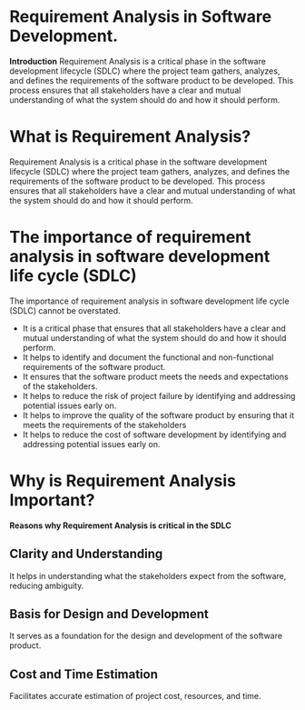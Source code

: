 # Requirement Analysis in Software Development.

**Introduction**
Requirement Analysis is a critical phase in the software development lifecycle (SDLC) where the project team gathers, analyzes, and defines the requirements of the software product to be developed. This process ensures that all stakeholders have a clear and mutual understanding of what the system should do and how it should perform.

# What is Requirement Analysis?

Requirement Analysis is a critical phase in the software development lifecycle (SDLC) where the project team gathers, analyzes, and defines the requirements of the software product to be developed. This process ensures that all stakeholders have a clear and mutual understanding of what the system should do and how it should perform.

# The importance of requirement analysis in software development life cycle (SDLC)

The importance of requirement analysis in software development life cycle (SDLC) cannot be overstated.

- It is a critical phase that ensures that all stakeholders have a clear and mutual understanding of what the system should do and how it should perform.
- It helps to identify and document the functional and non-functional requirements of the software product.
- It ensures that the software product meets the needs and expectations of the stakeholders.
- It helps to reduce the risk of project failure by identifying and addressing potential issues early on.
- It helps to improve the quality of the software product by ensuring that it meets the requirements of the stakeholders
- It helps to reduce the cost of software development by identifying and addressing potential issues early on.

# Why is Requirement Analysis Important?

**Reasons why Requirement Analysis is critical in the SDLC**

## Clarity and Understanding

It helps in understanding what the stakeholders expect from the software, reducing ambiguity.

## Basis for Design and Development

It serves as a foundation for the design and development of the software product.

## Cost and Time Estimation

Facilitates accurate estimation of project cost, resources, and time.
